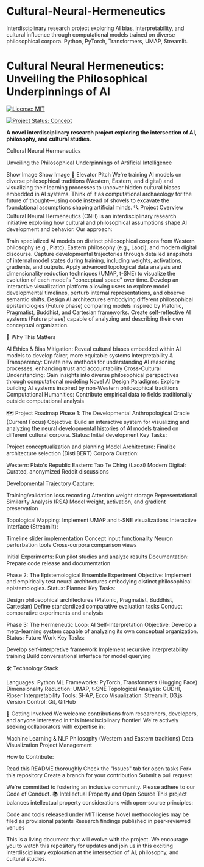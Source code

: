 # Cultural-Neural-Hermeneutics
Interdisciplinary research project exploring AI bias, interpretability, and cultural influence through computational models trained on diverse philosophical corpora. Python, PyTorch, Transformers, UMAP, Streamlit.
# Cultural Neural Hermeneutics: Unveiling the Philosophical Underpinnings of AI



[![License: MIT](https://img.shields.io/badge/License-MIT-yellow.svg)](https://opensource.org/licenses/MIT)

[![Project Status: Concept](https://img.shields.io/badge/Project%20Status-Concept-red.svg)](https://github.com/your-username/cultural-neural-hermeneutics)

**A novel interdisciplinary research project exploring the intersection of AI, philosophy, and cultural studies.**

Cultural Neural Hermeneutics

Unveiling the Philosophical Underpinnings of Artificial Intelligence

Show Image
Show Image
📜 Elevator Pitch
We're training AI models on diverse philosophical traditions (Western, Eastern, and digital) and visualizing their learning processes to uncover hidden cultural biases embedded in AI systems. Think of it as computational archaeology for the future of thought—using code instead of shovels to excavate the foundational assumptions shaping artificial minds.
🔍 Project Overview
Cultural Neural Hermeneutics (CNH) is an interdisciplinary research initiative exploring how cultural and philosophical assumptions shape AI development and behavior. Our approach:

Train specialized AI models on distinct philosophical corpora from Western philosophy (e.g., Plato), Eastern philosophy (e.g., Laozi), and modern digital discourse.
Capture developmental trajectories through detailed snapshots of internal model states during training, including weights, activations, gradients, and outputs.
Apply advanced topological data analysis and dimensionality reduction techniques (UMAP, t-SNE) to visualize the evolution of each model's "conceptual space" over time.
Develop an interactive visualization platform allowing users to explore model developmental timelines, perturb internal representations, and observe semantic shifts.
Design AI architectures embodying different philosophical epistemologies (Future phase) comparing models inspired by Platonic, Pragmatist, Buddhist, and Cartesian frameworks.
Create self-reflective AI systems (Future phase) capable of analyzing and describing their own conceptual organization.

🌟 Why This Matters

AI Ethics & Bias Mitigation: Reveal cultural biases embedded within AI models to develop fairer, more equitable systems
Interpretability & Transparency: Create new methods for understanding AI reasoning processes, enhancing trust and accountability
Cross-Cultural Understanding: Gain insights into diverse philosophical perspectives through computational modeling
Novel AI Design Paradigms: Explore building AI systems inspired by non-Western philosophical traditions
Computational Humanities: Contribute empirical data to fields traditionally outside computational analysis

🗺️ Project Roadmap
Phase 1: The Developmental Anthropological Oracle (Current Focus)
Objective: Build an interactive system for visualizing and analyzing the neural developmental histories of AI models trained on different cultural corpora.
Status: Initial development
Key Tasks:

 Project conceptualization and planning
 Model Architecture: Finalize architecture selection (DistilBERT)
 Corpora Curation:

 Western: Plato's Republic
 Eastern: Tao Te Ching (Laozi)
 Modern Digital: Curated, anonymized Reddit discussions


 Developmental Trajectory Capture:

 Training/validation loss recording
 Attention weight storage
 Representational Similarity Analysis (RSA)
 Model weight, activation, and gradient preservation


 Topological Mapping: Implement UMAP and t-SNE visualizations
 Interactive Interface (Streamlit):

 Timeline slider implementation
 Concept input functionality
 Neuron perturbation tools
 Cross-corpora comparison views


 Initial Experiments: Run pilot studies and analyze results
 Documentation: Prepare code release and documentation

Phase 2: The Epistemological Ensemble Experiment
Objective: Implement and empirically test neural architectures embodying distinct philosophical epistemologies.
Status: Planned
Key Tasks:

Design philosophical architectures (Platonic, Pragmatist, Buddhist, Cartesian)
Define standardized comparative evaluation tasks
Conduct comparative experiments and analysis

Phase 3: The Hermeneutic Loop: AI Self-Interpretation
Objective: Develop a meta-learning system capable of analyzing its own conceptual organization.
Status: Future Work
Key Tasks:

Develop self-interpretive framework
Implement recursive interpretability training
Build conversational interface for model querying

🛠️ Technology Stack

Languages: Python
ML Frameworks: PyTorch, Transformers (Hugging Face)
Dimensionality Reduction: UMAP, t-SNE
Topological Analysis: GUDHI, Ripser
Interpretability Tools: SHAP, Ecco
Visualization: Streamlit, D3.js
Version Control: Git, GitHub

🤝 Getting Involved
We welcome contributions from researchers, developers, and anyone interested in this interdisciplinary frontier! We're actively seeking collaborators with expertise in:

Machine Learning & NLP
Philosophy (Western and Eastern traditions)
Data Visualization
Project Management

How to Contribute:

Read this README thoroughly
Check the "Issues" tab for open tasks
Fork this repository
Create a branch for your contribution
Submit a pull request

We're committed to fostering an inclusive community. Please adhere to our Code of Conduct.
📚 Intellectual Property and Open Source
This project balances intellectual property considerations with open-source principles:

Code and tools released under MIT license
Novel methodologies may be filed as provisional patents
Research findings published in peer-reviewed venues


This is a living document that will evolve with the project. We encourage you to watch this repository for updates and join us in this exciting interdisciplinary exploration at the intersection of AI, philosophy, and cultural studies.
